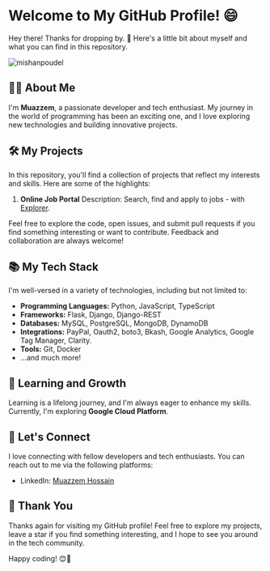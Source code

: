 # Welcome to My GitHub Profile! 😄

Hey there! Thanks for dropping by. 👋 Here's a little bit about myself and what you can find in this repository.

<p align="left"> <img src="https://komarev.com/ghpvc/?username=mishanpoudel&label=Profile%20views&color=0e75b6&style=plastic" alt="mishanpoudel" /> </p>


## 🙋‍♂️ About Me

I'm **Muazzem**, a passionate developer and tech enthusiast. My journey in the world of programming has been an exciting one, and I love exploring new technologies and building innovative projects.

## 🛠️ My Projects

In this repository, you'll find a collection of projects that reflect my interests and skills. Here are some of the highlights:

1. **Online Job Portal**
   Description: Search, find and apply to jobs - with [Explorer](https://explorer.fractalslab.com).

Feel free to explore the code, open issues, and submit pull requests if you find something interesting or want to contribute. Feedback and collaboration are always welcome!

## 📚 My Tech Stack

I'm well-versed in a variety of technologies, including but not limited to:

- **Programming Languages:** Python, JavaScript, TypeScript
- **Frameworks:** Flask, Django, Django-REST
- **Databases:** MySQL, PostgreSQL, MongoDB, DynamoDB
- **Integrations:** PayPal, Oauth2, boto3, Bkash, Google Analytics, Google Tag Manager, Clarity.
- **Tools:** Git, Docker
- ...and much more!

## 🌱 Learning and Growth

Learning is a lifelong journey, and I'm always eager to enhance my skills. Currently, I'm exploring **Google Cloud Platform**.

## 🤝 Let's Connect

I love connecting with fellow developers and tech enthusiasts. You can reach out to me via the following platforms:

- LinkedIn: [Muazzem Hossain](https://www.linkedin.com/in/muazzem-hossain/)

## 🎉 Thank You

Thanks again for visiting my GitHub profile! Feel free to explore my projects, leave a star if you find something interesting, and I hope to see you around in the tech community.

Happy coding! 😊🚀
